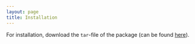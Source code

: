 ```yaml
---
layout: page
title: Installation
---
```


For installation, download the `tar`-file of the package (can be found [here](https://github.com/saezlab/CARNIVAL)).

